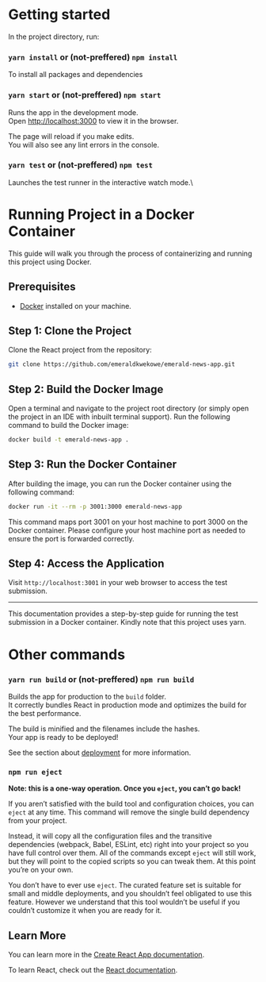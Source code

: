 # Getting started

In the project directory, run:

### `yarn install` or (not-preffered) `npm install`

To install all packages and dependencies

### `yarn start` or (not-preffered) `npm start`

Runs the app in the development mode.\
Open [http://localhost:3000](http://localhost:3000) to view it in the browser.

The page will reload if you make edits.\
You will also see any lint errors in the console.

### `yarn test` or (not-preffered) `npm test`

Launches the test runner in the interactive watch mode.\

# Running Project in a Docker Container

This guide will walk you through the process of containerizing and running this project using Docker.

## Prerequisites

- [Docker](https://docs.docker.com/get-docker/) installed on your machine.

## Step 1: Clone the Project

Clone the React project from the repository:

```bash
git clone https://github.com/emeraldkwekowe/emerald-news-app.git
```

## Step 2: Build the Docker Image

Open a terminal and navigate to the project root directory (or simply open the project in an IDE with inbuilt terminal support). Run the following command to build the Docker image:

```bash
docker build -t emerald-news-app .
```

## Step 3: Run the Docker Container

After building the image, you can run the Docker container using the following command:

```bash
docker run -it --rm -p 3001:3000 emerald-news-app
```

This command maps port 3001 on your host machine to port 3000 on the Docker container. Please configure your host machine port as needed to ensure the port is forwarded correctly.

## Step 4: Access the Application

Visit `http://localhost:3001` in your web browser to access the test submission.

---

This documentation provides a step-by-step guide for running the test submission in a Docker container. Kindly note that this project uses yarn.

# Other commands

### `yarn run build` or (not-preffered) `npm run build`

Builds the app for production to the `build` folder.\
It correctly bundles React in production mode and optimizes the build for the best performance.

The build is minified and the filenames include the hashes.\
Your app is ready to be deployed!

See the section about [deployment](https://facebook.github.io/create-react-app/docs/deployment) for more information.

### `npm run eject`

**Note: this is a one-way operation. Once you `eject`, you can’t go back!**

If you aren’t satisfied with the build tool and configuration choices, you can `eject` at any time. This command will remove the single build dependency from your project.

Instead, it will copy all the configuration files and the transitive dependencies (webpack, Babel, ESLint, etc) right into your project so you have full control over them. All of the commands except `eject` will still work, but they will point to the copied scripts so you can tweak them. At this point you’re on your own.

You don’t have to ever use `eject`. The curated feature set is suitable for small and middle deployments, and you shouldn’t feel obligated to use this feature. However we understand that this tool wouldn’t be useful if you couldn’t customize it when you are ready for it.

## Learn More

You can learn more in the [Create React App documentation](https://facebook.github.io/create-react-app/docs/getting-started).

To learn React, check out the [React documentation](https://reactjs.org/).
